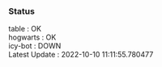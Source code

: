 ### Status


table : OK  
hogwarts : OK  
icy-bot : DOWN  
Latest Update : 2022-10-10 11:11:55.780477
